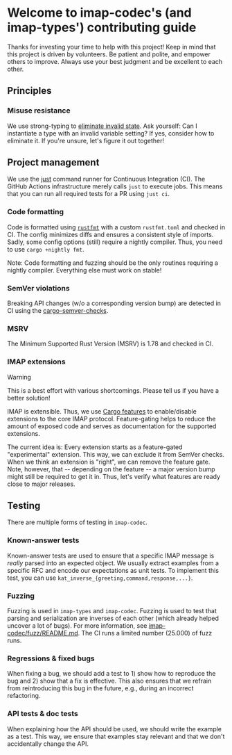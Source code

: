 # Welcome to imap-codec's (and imap-types') contributing guide

Thanks for investing your time to help with this project! Keep in mind that this project is driven by volunteers. Be patient and polite, and empower others to improve. Always use your best judgment and be excellent to each other.

## Principles

### Misuse resistance

We use strong-typing to [eliminate invalid state].
Ask yourself: Can I instantiate a type with an invalid variable setting?
If yes, consider how to eliminate it.
If you're unsure, let's figure it out together!

## Project management

We use the [just](https://github.com/casey/just) command runner for Continuous Integration (CI).
The GitHub Actions infrastructure merely calls `just` to execute jobs.
This means that you can run all required tests for a PR using `just ci`.

### Code formatting

Code is formatted using [`rustfmt`] with a custom `rustfmt.toml` and checked in CI.
The config minimizes diffs and ensures a consistent style of imports.
Sadly, some config options (still) require a nightly compiler.
Thus, you need to use `cargo +nightly fmt`.

Note: Code formatting and fuzzing should be the only routines requiring a nightly compiler.
Everything else must work on stable!

### SemVer violations

Breaking API changes (w/o a corresponding version bump) are detected in CI using the [cargo-semver-checks](https://github.com/obi1kenobi/cargo-semver-checks).

### MSRV

The Minimum Supported Rust Version (MSRV) is 1.78 and checked in CI.

### IMAP extensions

> [!WARNING]
> This is a best effort with various shortcomings. Please tell us if you have a better solution!

IMAP is extensible.
Thus, we use [Cargo features] to enable/disable extensions to the core IMAP protocol.
Feature-gating helps to reduce the amount of exposed code and serves as documentation for the supported extensions.

The current idea is: Every extension starts as a feature-gated "experimental" extension.
This way, we can exclude it from SemVer checks.
When we think an extension is "right", we can remove the feature gate.
Note, however, that -- depending on the feature -- a major version bump might still be required to get it in.
Thus, let's verify what features are ready close to major releases.

## Testing

There are multiple forms of testing in `imap-codec`. 

### Known-answer tests

Known-answer tests are used to ensure that a specific IMAP message is *really* parsed into an expected object.
We usually extract examples from a specific RFC and encode our expectations as unit tests.
To implement this test, you can use `kat_inverse_{greeting,command,response,...}`.

### Fuzzing

Fuzzing is used in `imap-types` and `imap-codec`.
Fuzzing is used to test that parsing and serialization are inverses of each other (which already helped uncover a lot of bugs).
For more information, see [imap-codec/fuzz/README.md](imap-codec/fuzz/README.md).
The CI runs a limited number (25.000) of fuzz runs.

### Regressions & fixed bugs

When fixing a bug, we should add a test to 1) show how to reproduce the bug and 2) show that a fix is effective.
This also ensures that we refrain from reintroducing this bug in the future, e.g., during an incorrect refactoring.

### API tests & doc tests

When explaining how the API should be used, we should write the example as a test.
This way, we ensure that examples stay relevant and that we don't accidentally change the API.

[`rustfmt`]: https://github.com/rust-lang/rustfmt
[eliminate invalid state]: https://duesee.dev/p/type-driven-development/
[Cargo features]: https://doc.rust-lang.org/cargo/reference/features.html
